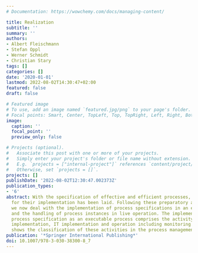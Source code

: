```yaml
---
# Documentation: https://wowchemy.com/docs/managing-content/

title: Realization
subtitle: ''
summary: ''
authors:
- Albert Fleischmann
- Stefan Oppl
- Werner Schmidt
- Christian Stary
tags: []
categories: []
date: '2020-01-01'
lastmod: 2022-08-02T14:30:47+02:00
featured: false
draft: false

# Featured image
# To use, add an image named `featured.jpg/png` to your page's folder.
# Focal points: Smart, Center, TopLeft, Top, TopRight, Left, Right, BottomLeft, Bottom, BottomRight.
image:
  caption: ''
  focal_point: ''
  preview_only: false

# Projects (optional).
#   Associate this post with one or more of your projects.
#   Simply enter your project's folder or file name without extension.
#   E.g. `projects = ["internal-project"]` references `content/project/deep-learning/index.md`.
#   Otherwise, set `projects = []`.
projects: []
publishDate: '2022-08-02T12:30:47.002373Z'
publication_types:
- '6'
abstract: With the specification of effective and efficient processes, the foundation
  for their implementation has been laid. Following these preparatory activities,
  we now deal with the implementation of process specifications in an execution environment
  and the handling of process instances in live operation. The implementation of a
  process specification as an executable process comprises the activity bundles organizational
  implementation, IT implementation and operation including monitoring. Figure 7.1
  shows the classification of these activities in the process management model.
publication: '*Springer International Publishing*'
doi: 10.1007/978-3-030-38300-8_7
---
```

